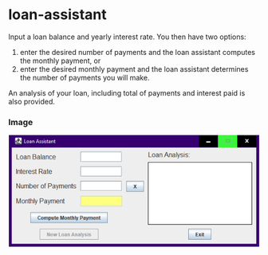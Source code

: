 # loan-assistant

Input a loan balance and yearly interest rate. You then have two options: 
1. enter the desired number of payments and the loan assistant computes the monthly payment, or 
2. enter the desired monthly payment and the loan assistant determines the number of payments you will make. 

An analysis of your loan, including total of payments and interest paid is also provided.

### Image

![GUI image](https://github.com/mehuljain91/loan-assistant/blob/main/img/image.png?raw=true)

